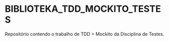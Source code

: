 # BIBLIOTEKA_TDD_MOCKITO_TESTES
Repositório contendo o trabalho de TDD + Mockito da Disciplina de Testes.
